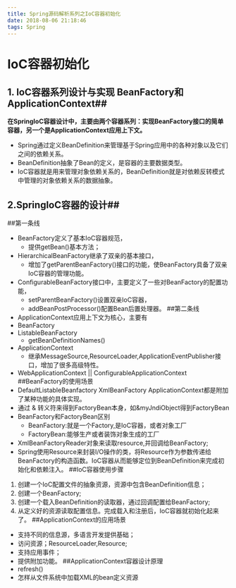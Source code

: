 ```yaml
---
title: Spring源码解析系列之IoC容器初始化
date: 2018-08-06 21:18:46
tags: Spring
---
```

# IoC容器初始化 #

## 1. IoC容器系列设计与实现 BeanFactory和ApplicationContext##
**在SpringIoC容器设计中，主要由两个容器系列：实现BeanFactory接口的简单容器，另一个是ApplicationContext应用上下文。**
	
- Spring通过定义BeanDefinition来管理基于Spring应用中的各种对象以及它们之间的依赖关系。
- BeanDefinition抽象了Bean的定义，是容器的主要数据类型。
- IoC容器就是用来管理对象依赖关系的，BeanDefinition就是对依赖反转模式中管理的对象依赖关系的数据抽象。

## 2.SpringIoC容器的设计##
##第一条线
- BeanFactory定义了基本IoC容器规范，
	- 提供getBean()基本方法；
- HierarchicalBeanFactory继承了双亲的基本接口，
	- 增加了getParentBeanFactory()接口的功能，使BeanFactory具备了双亲IoC容器的管理功能。
- ConfigurableBeanFactory接口中，主要定义了一些对BeanFactory的配置功能，
	- setParentBeanFactory()设置双亲IoC容器，
	- addBeanPostProcessor()配置Bean后置处理器。
##第二条线
- ApplicationContext应用上下文为核心，主要有
- BeanFactory
- ListableBeanFactory  
	- getBeanDefinitionNames()
- ApplicationContext 
	- 继承MessageSource,ResourceLoader,ApplicationEventPublisher接口，增加了很多高级特性。
- WebApplicationContext || ConfigurableApplicationContext 
##BeanFactory的使用场景
- DefaultListableBeanfactory XmlBeanFactory ApplicationContext都是附加了某种功能的具体实现。
- 通过 & 转义符来得到FactoryBean本身，如&myJndiObject得到FactoryBean
- BeanFactory和FactoryBean区别
	- BeanFactory:就是一个Factory,是IoC容器，或者对象工厂
	- FactoryBean:能够生产或者装饰对象生成的工厂
- XmlBeanFactoryReader对象来读取resource,并回调给BeanFactory;
- Spring使用Resource来封装I/O操作的类，将Resource作为参数传递给BeanFactory的构造函数。IoC容器从而能够定位到BeanDefinition来完成初始化和依赖注入。
##IoC容器使用步骤
1. 创建一个IoC配置文件的抽象资源，资源中包含BeanDefinition信息；
2. 创建一个BeanFactory;
3. 创建一个载入BeanDefinition的读取器，通过回调配置给BeanFactory;
4. 从定义好的资源读取配置信息。完成载入和注册后，IoC容器就初始化起来了。
##ApplicationContext的应用场景
- 支持不同的信息源，多语言开发提供基础；
- 访问资源；ResourceLoader,Resource;
- 支持应用事件；
- 提供附加功能。
##ApplicationContext容器设计原理
- refresh()
- 怎样从文件系统中加载XML的bean定义资源